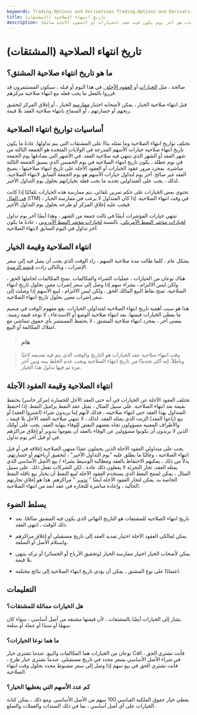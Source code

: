 ```yaml
---
keywords: Trading,Options and Derivatives Trading,Options and Derivatives
title: تاريخ انتهاء الصلاحية (المشتقات)
description: تاريخ انتهاء صلاحية أحد المشتقات هو آخر يوم يكون فيه عقد الخيارات أو العقود الآجلة صالحًا.
---
```


# تاريخ انتهاء الصلاحية (المشتقات)
## ما هو تاريخ انتهاء صلاحية المشتق؟

صالحة ، مثل [الخيارات](/option) أو [العقود الآجلة .](/futures) في هذا اليوم أو قبله ، سيكون المستثمرون قد قرروا بالفعل ما يجب فعله مع انتهاء صلاحية مركزهم.

قبل انتهاء صلاحية الخيار ، يمكن لأصحابه اختيار [ممارسة](/exercise) الخيار ، أو إغلاق المركز لتحقيق ربحهم أو خسارتهم ، أو السماح بانتهاء صلاحية العقد بلا قيمة.

## أساسيات تواريخ انتهاء الصلاحية

تختلف تواريخ انتهاء الصلاحية وما تمثله بناءً على المشتقات التي يتم تداولها. عادةً ما يكون تاريخ انتهاء صلاحية خيارات الأسهم المدرجة في الولايات المتحدة هو الجمعة الثالثة من شهر العقد أو الشهر الذي تنتهي فيه صلاحية العقد. في الأشهر التي يصادفها يوم الجمعة في يوم عطلة ، يكون تاريخ انتهاء الصلاحية في يوم الخميس الذي يسبق الجمعة الثالثة مباشرة. بمجرد مرور عقود الخيارات أو العقود الآجلة على تاريخ انتهاء صلاحيتها ، يصبح العقد غير صالح. آخر يوم لتداول خيارات الأسهم هو يوم الجمعة السابق لانتهاء الصلاحية. لذلك ، يجب على المتداولين تحديد ما يجب فعله بخياراتهم بحلول يوم التداول الأخير.

تحتوي بعض الخيارات على حكم تمرين تلقائي. يتم ممارسة هذه الخيارات تلقائيًا إذا كانت [في المال](/inthemoney) (ITM) في وقت انتهاء الصلاحية. إذا كان المتداول لا يرغب في ممارسة الخيار ، فيجب عليه إغلاق المركز أو طرحه بحلول يوم التداول الأخير.

تنتهي خيارات المؤشرات أيضًا في ثالث جمعة من الشهر ، وهذا أيضًا آخر يوم تداول [لخيارات مؤشر النمط الأمريكي](/americanoption). بالنسبة [لخيارات مؤشر النمط الأوروبي](/europeanoption) ، عادةً ما يكون آخر تداول في اليوم السابق لانتهاء الصلاحية.

## انتهاء الصلاحية وقيمة الخيار

بشكل عام ، كلما طالت مدة صلاحية السهم ، زاد الوقت الذي يجب أن يصل فيه إلى سعر الإضراب ، وبالتالي زادت [قيمته الزمنية](/timevalue).

هناك نوعان من الخيارات ، عمليات الشراء والمكالمات. تمنح المكالمات لحاملها الحق ، ولكن ليس الالتزام ، بشراء سهم إذا وصل إلى سعر إضراب معين بحلول تاريخ انتهاء الصلاحية. تمنح نقاط البيع المالك الحق ، ولكن ليس الالتزام ، لبيع الأسهم إذا وصلت إلى سعر إضراب معين بحلول تاريخ انتهاء الصلاحية.

هذا هو سبب أهمية تاريخ انتهاء الصلاحية لمتداولي الخيارات. يقع مفهوم الوقت في صميم ما يعطي الخيارات قيمتها. بعد انتهاء صلاحية الوضع أو الاستدعاء ، لا توجد قيمة زمنية. بمعنى آخر ، بمجرد انتهاء صلاحية المشتق ، لا يحتفظ المستثمر بأي حقوق تتماشى مع امتلاك المكالمة أو البيع.

> ### هام

> وقت انتهاء صلاحية عقد الخيارات هو التاريخ والوقت الذي يتم فيه تقديمه لاغيًا وباطلاً. إنه أكثر تحديدًا من تاريخ انتهاء الصلاحية ويجب عدم الخلط بينه وبين آخر مرة تم فيها تداول هذا الخيار.

>

## انتهاء الصلاحية وقيمة العقود الآجلة

تختلف العقود الآجلة عن الخيارات في أنه حتى العقد الآجل للخسارة (مركز خاسر) يحتفظ بقيمة بعد انتهاء الصلاحية. على سبيل المثال ، يمثل عقد النفط براميل النفط. إذا احتفظ المتداول بهذا العقد حتى انتهاء صلاحيته ، فذلك لأنهم إما يريدون شراء (اشتروا العقد) أو بيع (باعوا العقد) الزيت الذي يمثله العقد. لذلك ، لا تنتهي صلاحية العقد الآجل بلا قيمة ، والأطراف المعنية مسؤولون تجاه بعضهم البعض للوفاء بنهاية العقد. يجب على أولئك الذين لا يريدون أن يكونوا مسؤولين عن الوفاء بالعقد أن يقوموا بتدوير أو إغلاق مراكزهم في أو قبل آخر يوم تداول.

يجب على متداولي العقود الآجلة الذين يحملون عقدًا منتهي الصلاحية إغلاقه في أو قبل انتهاء الصلاحية ، وغالبًا ما يطلق عليه "يوم التداول الأخير" ، لتحقيق أرباحهم أو خسارتهم. بدلاً من ذلك ، يمكنهم الاحتفاظ بالعقد ومطالبة الوسيط بشراء / بيع الأصل الأساسي الذي يمثله العقد. تجار التجزئة لا يفعلون ذلك عادة ، لكن الشركات تفعل ذلك. على سبيل المثال ، يمكن لمنتج النفط الذي يستخدم العقود الآجلة لبيع النفط أن يختار بيع ناقلة النفط الخاصة به. يمكن لتجار العقود الآجلة أيضًا " [تدوير](/roll_in) " مراكزهم. هذا هو إغلاق تجارتهم الحالية ، وإعادة مباشرة للتجارة في عقد أبعد من انتهاء الصلاحية.

## يسلط الضوء

- تاريخ انتهاء الصلاحية للمشتقات هو التاريخ النهائي الذي يكون فيه المشتق صالحًا. بعد ذلك الوقت ، انتهى العقد.

- يمكن لمالكي العقود الآجلة اختيار تمديد العقد إلى تاريخ مستقبلي أو إغلاق مراكزهم واستلام الأصل أو السلعة.

- يمكن لأصحاب الخيار اختيار ممارسة الخيار (وتحقيق الأرباح أو الخسائر) أو تركه ينتهي بلا قيمة.

- اعتمادًا على نوع المشتق ، يمكن أن يؤدي تاريخ انتهاء الصلاحية إلى نتائج مختلفة.

## التعليمات

### هل الخيارات مماثلة للمشتقات؟

يشار إلى الخيارات أيضًا بالمشتقات ، لأن قيمتها مشتقة من أصل أساسي ، سواء كان سهمًا أو سندًا أو عملة أو سلعة.

### ما هما نوعا الخيارات؟

نوعان من الخيارات هما المكالمات والبيع. عندما تشتري خيار Call ، فأنت تشتري الحق في شراء الأصل الأساسي بسعر محدد في تاريخ مستقبلي. عندما تشتري خيار طرح ، فأنت تشتري الحق في بيع سهم إذا وصل إلى سعر مضبوط محدد بحلول وقت انتهاء الصلاحية.

### كم عدد الأسهم التي يغطيها الخيار؟

يغطي خيار حقوق الملكية القياسي 100 سهم من الأصل الأساسي. ومع ذلك ، يمكن كتابة الخيارات على أي أصل أساسي ، بما في ذلك السندات والعملات والسلع.


